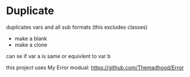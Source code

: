 # Duplicate

duplicates vars and all sub formats (this excludes classes)
- make a blank
- make a clone

can se if var a is same or equivlent to var b

this project uses My Error modual: https://github.com/Themadhood/Error
